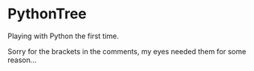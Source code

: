 # PythonTree
Playing with Python the first time.

Sorry for the brackets in the comments, my eyes needed them for some reason...
